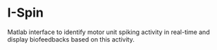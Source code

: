 # I-Spin
Matlab interface to identify motor unit spiking activity in real-time and display biofeedbacks based on this activity.
